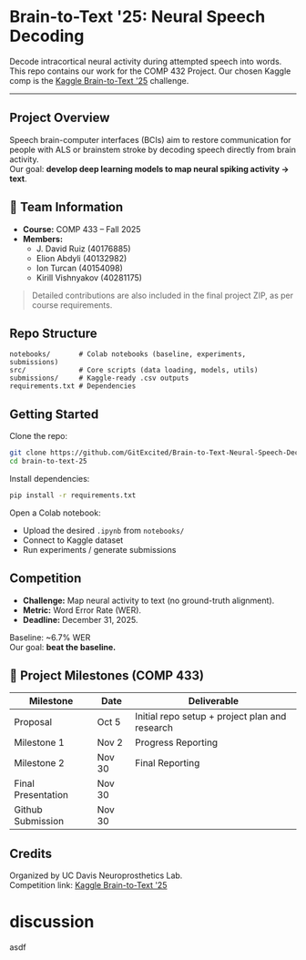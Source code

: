 #  Brain-to-Text '25: Neural Speech Decoding

Decode intracortical neural activity during attempted speech into words.  
This repo contains our work for the COMP 432 Project. Our chosen Kaggle comp is the [Kaggle Brain-to-Text '25](https://www.kaggle.com/competitions/brain-to-text-25) challenge.

---

## Project Overview
Speech brain-computer interfaces (BCIs) aim to restore communication for people with ALS or brainstem stroke by decoding speech directly from brain activity.  
Our goal: **develop deep learning models to map neural spiking activity → text**.

## 👥 Team Information
- **Course:** COMP 433 – Fall 2025  
- **Members:**
  - J. David Ruiz (40176885)
  - Elion Abdyli (40132982) 
  - Ion Turcan (40154098)
  - Kirill Vishnyakov (40281175)

> Detailed contributions are also included in the final project ZIP, as per course requirements.

##  Repo Structure
```
notebooks/       # Colab notebooks (baseline, experiments, submissions)
src/             # Core scripts (data loading, models, utils)
submissions/     # Kaggle-ready .csv outputs
requirements.txt # Dependencies
```


##  Getting Started
Clone the repo:
```bash
git clone https://github.com/GitExcited/Brain-to-Text-Neural-Speech-Decoding
cd brain-to-text-25
```

Install dependencies:
```bash
pip install -r requirements.txt
```

Open a Colab notebook:
- Upload the desired `.ipynb` from `notebooks/`
- Connect to Kaggle dataset
- Run experiments / generate submissions


##  Competition
- **Challenge:** Map neural activity to text (no ground-truth alignment).
- **Metric:** Word Error Rate (WER).
- **Deadline:** December 31, 2025.

Baseline: ~6.7% WER  
Our goal: **beat the baseline.**

## 📅 Project Milestones (COMP 433)
| Milestone | Date | Deliverable |
|-----------|------|-------------|
| Proposal  | Oct 5 | Initial repo setup + project plan and research |
| Milestone 1 | Nov 2 | Progress Reporting |
| Milestone 2 | Nov 30 | Final Reporting |
| Final Presentation | Nov 30 |
| Github Submission | Nov 30 | 




##  Credits
Organized by UC Davis Neuroprosthetics Lab.  
Competition link: [Kaggle Brain-to-Text '25](https://www.kaggle.com/competitions/brain-to-text-25)

# discussion
asdf
